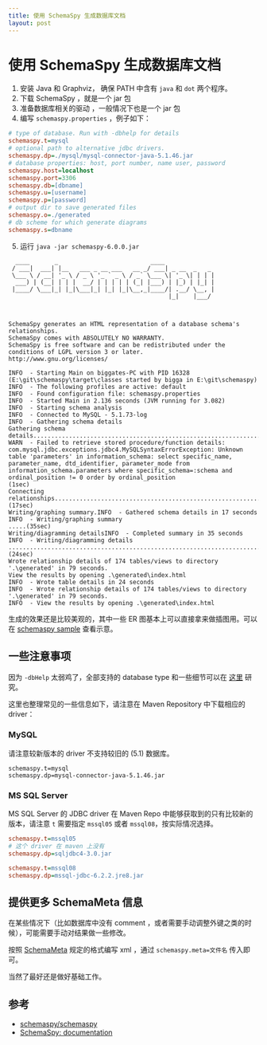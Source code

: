 ```yaml
---
title: 使用 SchemaSpy 生成数据库文档
layout: post
---
```


# 使用 SchemaSpy 生成数据库文档

1. 安装 Java 和 Graphviz， 确保 PATH 中含有 `java` 和 `dot` 两个程序。
2. 下载 SchemaSpy ，就是一个 jar 包
3. 准备数据库相关的驱动 ，一般情况下也是一个 jar 包
4. 编写 `schemaspy.properties` ，例子如下：

```ini
# type of database. Run with -dbhelp for details
schemaspy.t=mysql
# optional path to alternative jdbc drivers.
schemaspy.dp=./mysql/mysql-connector-java-5.1.46.jar
# database properties: host, port number, name user, password
schemaspy.host=localhost
schemaspy.port=3306
schemaspy.db=[dbname]
schemaspy.u=[username]
schemaspy.p=[password]
# output dir to save generated files
schemaspy.o=./generated
# db scheme for which generate diagrams
schemaspy.s=dbname
```

5. 运行 `java -jar schemaspy-6.0.0.jar` 

```
  ____       _                          ____
 / ___|  ___| |__   ___ _ __ ___   __ _/ ___| _ __  _   _
 \___ \ / __| '_ \ / _ \ '_ ` _ \ / _` \___ \| '_ \| | | |
  ___) | (__| | | |  __/ | | | | | (_| |___) | |_) | |_| |
 |____/ \___|_| |_|\___|_| |_| |_|\__,_|____/| .__/ \__, |
                                             |_|    |___/

                                              

SchemaSpy generates an HTML representation of a database schema's relationships.
SchemaSpy comes with ABSOLUTELY NO WARRANTY.
SchemaSpy is free software and can be redistributed under the conditions of LGPL version 3 or later.
http://www.gnu.org/licenses/

INFO  - Starting Main on biggates-PC with PID 16328 (E:\git\schemaspy\target\classes started by bigga in E:\git\schemaspy)
INFO  - The following profiles are active: default
INFO  - Found configuration file: schemaspy.properties
INFO  - Started Main in 2.136 seconds (JVM running for 3.082)
INFO  - Starting schema analysis
INFO  - Connected to MySQL - 5.1.73-log
INFO  - Gathering schema details
Gathering schema details..................................................................................................................................................................................
WARN  - Failed to retrieve stored procedure/function details: com.mysql.jdbc.exceptions.jdbc4.MySQLSyntaxErrorException: Unknown table 'parameters' in information_schema: select specific_name, parameter_name, dtd_identifier, parameter_mode from information_schema.parameters where specific_schema=:schema and ordinal_position != 0 order by ordinal_position
(1sec)
Connecting relationships.................................................................................................................................................................................(17sec)
Writing/graphing summary.INFO  - Gathered schema details in 17 seconds
INFO  - Writing/graphing summary
.....(35sec)
Writing/diagramming detailsINFO  - Completed summary in 35 seconds
INFO  - Writing/diagramming details
..............................................................................................................................................................................(24sec)
Wrote relationship details of 174 tables/views to directory '.\generated' in 79 seconds.
View the results by opening .\generated\index.html
INFO  - Wrote table details in 24 seconds
INFO  - Wrote relationship details of 174 tables/views to directory '.\generated' in 79 seconds.
INFO  - View the results by opening .\generated\index.html

```

生成的效果还是比较美观的，其中一些 ER 图基本上可以直接拿来做插图用。可以在 [schemaspy sample](http://schemaspy.org/sample/index.html) 查看示意。

## 一些注意事项

因为 `-dbHelp` 太弱鸡了，全部支持的 database type 和一些细节可以在 [这里](https://github.com/schemaspy/schemaspy/tree/master/src/main/resources/org/schemaspy/types) 研究。

这里也整理常见的一些信息如下，请注意在 Maven Repository 中下载相应的 driver：

### MySQL

请注意较新版本的 driver 不支持较旧的 (5.1) 数据库。

```
schemaspy.t=mysql
schemaspy.dp=mysql-connector-java-5.1.46.jar
```

### MS SQL Server

MS SQL Server 的 JDBC driver 在 Maven Repo 中能够获取到的只有比较新的版本，请注意 `t` 需要指定 `mssql05` 或者 `mssql08`，按实际情况选择。


```ini
schemaspy.t=mssql05
# 这个 driver 在 maven 上没有
schemaspy.dp=sqljdbc4-3.0.jar
```

```ini
schemaspy.t=mssql08
schemaspy.dp=mssql-jdbc-6.2.2.jre8.jar
```

## 提供更多 SchemaMeta 信息

在某些情况下（比如数据库中没有 comment ，或者需要手动调整外键之类的时候），可能需要手动对结果做一些修改。

按照 [SchemaMeta](https://schemaspy.readthedocs.io/en/latest/configuration.html#schemameta) 规定的格式编写 xml ，通过 `schemaspy.meta=文件名` 传入即可。

当然了最好还是做好基础工作。

## 参考

* [schemaspy/schemaspy](https://github.com/schemaspy/schemaspy)
* [SchemaSpy: documentation](https://schemaspy.readthedocs.io/en/latest/index.html)
